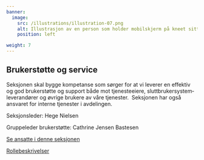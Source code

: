 ```yaml
---
banner:
  image:
    src: /illustrations/illustration-07.png
    alt: Illustrasjon av en person som holder mobilskjerm på kneet sitt
    position: left

weight: 7
---
```


## Brukerstøtte og service

Seksjonen skal bygge kompetanse som sørger for at vi leverer en effektiv og god brukerstøtte og support både mot tjenesteeiere, sluttbrukersystem­leverandører og øvrige brukere av våre tjenester.  Seksjonen har også ansvaret for interne tjenester i avdelingen.

Seksjonsleder: Hege Nielsen

Gruppeleder brukerstøtte: Cathrine Jensen Bastesen

[Se ansatte i denne seksjonen](https://digdir.sharepoint.com/SitePages/Brukeropple.aspx)

[Rollebeskrivelser](https://digdir.sharepoint.com/:f:/r/sites/DigdirDGT/Delte%20dokumenter/Rollebeskrivelser,%20nye,%20Arbeidsomr%C3%A5de/Rollebeskrivelser%20BOD?csf=1&web=1&e=1ITt9x)
